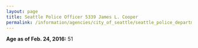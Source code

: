 ```yaml
---
layout: page
title: Seattle Police Officer 5339 James L. Cooper
permalink: /information/agencies/city_of_seattle/seattle_police_department/copbook/5339/
---
```


**Age as of Feb. 24, 2016:** 51
